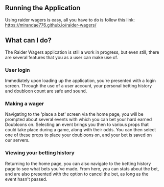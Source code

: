 ## Running the Application

Using raider wagers is easy, all you have to do is follow this link: https://mirandae776.github.io/raider-wagers/

## What can I do?
The Raider Wagers application is still a work in progress, but even still, there are several features that you as a user can make use of.

### User login
Immediately upon loading up the application, you're presented with a login screen. Through the use of a user account, your personal betting history and doubloon count are safe and sound.

### Making a wager
Navigating to the 'place a bet' screen via the home page, you will be prompted about several events with which you can bet your hard earned Doubloons on. Selecting an event brings you then to various props that could take place during a game, along with their odds. You can then select one of these props to place your doubloons on, and your bet is saved on our servers.

### Viewing your betting history
Returning to the home page, you can also navigate to the betting history page to see what bets you've made. From here, you can stats about the bet, and are also presented with the option to cancel the bet, as long as the event hasn't passed. 


